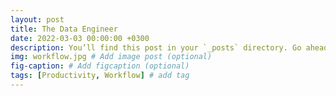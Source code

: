 ```yaml
---
layout: post
title: The Data Engineer
date: 2022-03-03 00:00:00 +0300
description: You’ll find this post in your `_posts` directory. Go ahead and edit it and re-build the site to see your changes. # Add post description (optional)
img: workflow.jpg # Add image post (optional)
fig-caption: # Add figcaption (optional)
tags: [Productivity, Workflow] # add tag
---
```


<object data="{{ site.baseurl }}/pdfs/Data_Engineer.pdf" width="1000" height="1000"  type="application/pdf">
</object>